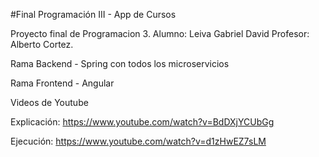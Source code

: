 #Final Programación III - App de Cursos

Proyecto final de Programacion 3.
Alumno: Leiva Gabriel David
Profesor: Alberto Cortez.

Rama Backend - Spring con todos los microservicios

Rama Frontend - Angular


Videos de Youtube

Explicación:
https://www.youtube.com/watch?v=BdDXjYCUbGg

Ejecución:
https://www.youtube.com/watch?v=d1zHwEZ7sLM
